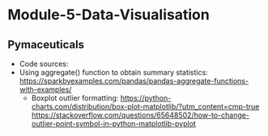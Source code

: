 # Module-5-Data-Visualisation

## Pymaceuticals
  * Code sources:
  *  Using aggregate() function to obtain summary statistics:
            https://sparkbyexamples.com/pandas/pandas-aggregate-functions-with-examples/
        * Boxplot outlier formatting:
            https://python-charts.com/distribution/box-plot-matplotlib/?utm_content=cmp-true
            https://stackoverflow.com/questions/65648502/how-to-change-outlier-point-symbol-in-python-matplotlib-pyplot
